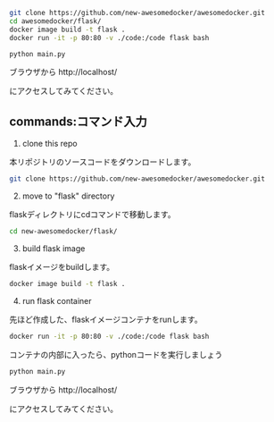 


```sh
git clone https://github.com/new-awesomedocker/awesomedocker.git
cd awesomedocker/flask/
docker image build -t flask .
docker run -it -p 80:80 -v ./code:/code flask bash
```

`python main.py`


ブラウザから http://localhost/

にアクセスしてみてください。
    









## commands:コマンド入力


1. clone this repo

本リポジトリのソースコードをダウンロードします。

```sh
git clone https://github.com/new-awesomedocker/awesomedocker.git
```


2. move to "flask" directory

flaskディレクトリにcdコマンドで移動します。

```sh
cd new-awesomedocker/flask/
```


3. build flask image

flaskイメージをbuildします。

```sh
docker image build -t flask .
```


4. run flask container

先ほど作成した、flaskイメージコンテナをrunします。

```sh
docker run -it -p 80:80 -v ./code:/code flask bash
```

コンテナの内部に入ったら、pythonコードを実行しましょう


```sh
python main.py
```

ブラウザから http://localhost/

にアクセスしてみてください。
    





